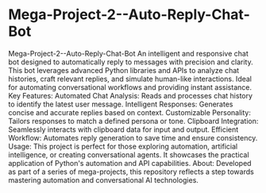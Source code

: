 # Mega-Project-2--Auto-Reply-Chat-Bot
 Mega-Project-2--Auto-Reply-Chat-Bot An intelligent and responsive chat bot designed to automatically reply to messages with precision and clarity. This bot leverages advanced Python libraries and APIs to analyze chat histories, craft relevant replies, and simulate human-like interactions. Ideal for automating conversational workflows and providing instant assistance.  Key Features: Automated Chat Analysis: Reads and processes chat history to identify the latest user message. Intelligent Responses: Generates concise and accurate replies based on context. Customizable Personality: Tailors responses to match a defined persona or tone. Clipboard Integration: Seamlessly interacts with clipboard data for input and output. Efficient Workflow: Automates reply generation to save time and ensure consistency. Usage: This project is perfect for those exploring automation, artificial intelligence, or creating conversational agents. It showcases the practical application of Python's automation and API capabilities.  About: Developed as part of a series of mega-projects, this repository reflects a step towards mastering automation and conversational AI technologies.
